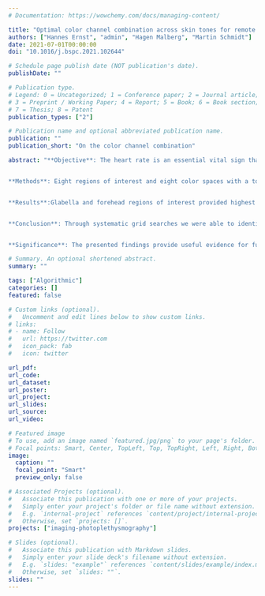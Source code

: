 ```yaml
---
# Documentation: https://wowchemy.com/docs/managing-content/

title: "Optimal color channel combination across skin tones for remote heart rate measurement in camera-based photoplethysmography"
authors: ["Hannes Ernst", "admin", "Hagen Malberg", "Martin Schmidt"]
date: 2021-07-01T00:00:00
doi: "10.1016/j.bspc.2021.102644"

# Schedule page publish date (NOT publication's date).
publishDate: ""

# Publication type.
# Legend: 0 = Uncategorized; 1 = Conference paper; 2 = Journal article;
# 3 = Preprint / Working Paper; 4 = Report; 5 = Book; 6 = Book section;
# 7 = Thesis; 8 = Patent
publication_types: ["2"]

# Publication name and optional abbreviated publication name.
publication: ""
publication_short: "On the color channel combination"

abstract: "**Objective**: The heart rate is an essential vital sign that can be measured remotely with camera-based photoplethysmography (cbPPG). Systems for cbPPG typically use cameras that deliver red, green, and blue (RGB) channels. The combination of these channels has been proven to increase signal-to-noise ratio (SNR) and heart rate measurement accuracy (ACC). However, many combinations remain untested, the comparison of proposed combinations on large datasets is insufficiently investigated, and the interplay with skin tone is rarely addressed.


**Methods**: Eight regions of interest and eight color spaces with a total of 25 color channels were compared in terms of ACC and SNR based on the Binghamton-Pittsburgh-RPI Multimodal Spontaneous Emotion Database (BP4D+). Additionally, two systematic grid searches were performed to evaluate ACC in the space of linear combinations of the RGB channels.


**Results**:Glabella and forehead regions of interest provided highest ACC (up to 74.1 %) and SNR (> -3 dB) with the hue channel H from HSV color space and the chrominance channel Q from NTSC color space. The grid searches revealed a global optimum of linear RGB combinations (ACC: 79.2 %). This optimum occurred for all skin tones, although ACC dropped for darker skin tones.


**Conclusion**: Through systematic grid searches we were able to identify the skin tone independent optimal linear RGB color combination for measuring heart rate with cbPPG. Our results proved on a large dataset that the identified optimum outperformed conventionally used color channels.


**Significance**: The presented findings provide useful evidence for future considerations of algorithmic approaches for cbPPG."

# Summary. An optional shortened abstract.
summary: ""

tags: ["Algorithmic"]
categories: []
featured: false

# Custom links (optional).
#   Uncomment and edit lines below to show custom links.
# links:
# - name: Follow
#   url: https://twitter.com
#   icon_pack: fab
#   icon: twitter

url_pdf:
url_code:
url_dataset:
url_poster:
url_project:
url_slides:
url_source:
url_video:

# Featured image
# To use, add an image named `featured.jpg/png` to your page's folder. 
# Focal points: Smart, Center, TopLeft, Top, TopRight, Left, Right, BottomLeft, Bottom, BottomRight.
image:
  caption: ""
  focal_point: "Smart"
  preview_only: false

# Associated Projects (optional).
#   Associate this publication with one or more of your projects.
#   Simply enter your project's folder or file name without extension.
#   E.g. `internal-project` references `content/project/internal-project/index.md`.
#   Otherwise, set `projects: []`.
projects: ["imaging-photoplethysmography"]

# Slides (optional).
#   Associate this publication with Markdown slides.
#   Simply enter your slide deck's filename without extension.
#   E.g. `slides: "example"` references `content/slides/example/index.md`.
#   Otherwise, set `slides: ""`.
slides: ""
---
```

